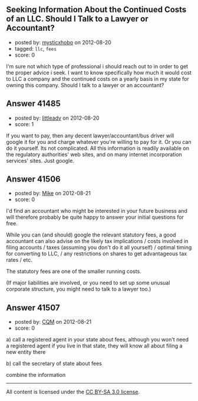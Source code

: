 ## Seeking Information About the Continued Costs of an LLC. Should I Talk to a Lawyer or Accountant?

- posted by: [mysticxhobo](https://stackexchange.com/users/-1/18789-mysticxhobo) on 2012-08-20
- tagged: `llc`, `fees`
- score: 0

I'm sure not which type of professional i should reach out to in order to get the proper advice i seek. I want to know specifically how much it would cost to LLC a company and the continued costs on a yearly basis in my state for owning this company. Should I talk to a lawyer or an accountant?


## Answer 41485

- posted by: [littleadv](https://stackexchange.com/users/-1/13808-littleadv) on 2012-08-20
- score: 1

If you want to pay, then any decent lawyer/accountant/bus driver will google it for you and charge whatever you're willing to pay for it. Or you can do it yourself. Its not complicated. All this information is readily available on the regulatory authorities' web sites, and on many internet incorporation services' sites. Just google.


## Answer 41506

- posted by: [Mike](https://stackexchange.com/users/-1/3475-mike) on 2012-08-21
- score: 0

I'd find an accountant who might be interested in your future business and will therefore probably be quite happy to answer your initial questions for free.  

While you can (and should) google the relevant statutory fees, a good accountant can also advise on the likely tax implications / costs involved in filing accounts / taxes (assuming you don't do it all yourself) / optimal timing for converting to LLC, / any restrictions on shares to get advantageous tax rates / etc.

The statutory fees are one of the smaller running costs.

(If major liabilities are involved, or you need to set up some unusual corporate structure, you might need to talk to a lawyer too.)


## Answer 41507

- posted by: [CQM](https://stackexchange.com/users/-1/19324-cqm) on 2012-08-21
- score: 0

a) call a registered agent in your state about fees, although you won't need a registered agent if you live in that state, they will know all about filing a new entity there

b) call the secretary of state about fees

combine the information



---

All content is licensed under the [CC BY-SA 3.0 license](https://creativecommons.org/licenses/by-sa/3.0/).
